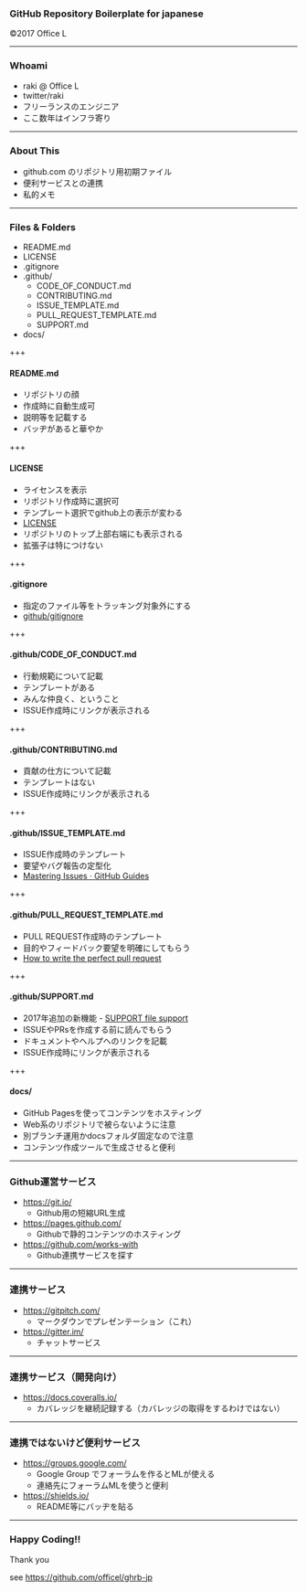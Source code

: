 ### GitHub Repository Boilerplate for japanese

©2017 Office L 

---

### Whoami

* raki @ Office L
* twitter/raki
* フリーランスのエンジニア
* ここ数年はインフラ寄り

---

### About This

* github.com のリポジトリ用初期ファイル
* 便利サービスとの連携
* 私的メモ

---

### Files & Folders

* README.md
* LICENSE
* .gitignore
* .github/
    * CODE_OF_CONDUCT.md
    * CONTRIBUTING.md
    * ISSUE_TEMPLATE.md
    * PULL_REQUEST_TEMPLATE.md
    * SUPPORT.md
* docs/

+++

#### README.md

* リポジトリの顔
* 作成時に自動生成可
* 説明等を記載する
* バッヂがあると華やか

+++

#### LICENSE

* ライセンスを表示
* リポジトリ作成時に選択可
* テンプレート選択でgithub上の表示が変わる
* [LICENSE](https://github.com/officel/ghrb-jp/blob/master/LICENSE)
* リポジトリのトップ上部右端にも表示される
* 拡張子は特につけない

+++

#### .gitignore

* 指定のファイル等をトラッキング対象外にする
* [github/gitignore](https://github.com/github/gitignore)

+++

#### .github/CODE_OF_CONDUCT.md

* 行動規範について記載
* テンプレートがある
* みんな仲良く、ということ
* ISSUE作成時にリンクが表示される

+++

#### .github/CONTRIBUTING.md

* 貢献の仕方について記載
* テンプレートはない
* ISSUE作成時にリンクが表示される

+++

#### .github/ISSUE_TEMPLATE.md

* ISSUE作成時のテンプレート
* 要望やバグ報告の定型化
* [Mastering Issues · GitHub Guides](https://guides.github.com/features/issues/)

+++

#### .github/PULL_REQUEST_TEMPLATE.md

* PULL REQUEST作成時のテンプレート
* 目的やフィードバック要望を明確にしてもらう
* [How to write the perfect pull request](https://github.com/blog/1943-how-to-write-the-perfect-pull-request)

+++

#### .github/SUPPORT.md

* 2017年追加の新機能 - [SUPPORT file support](https://github.com/blog/2400-support-file-support)
* ISSUEやPRsを作成する前に読んでもらう
* ドキュメントやヘルプへのリンクを記載
* ISSUE作成時にリンクが表示される

+++

#### docs/

* GitHub Pagesを使ってコンテンツをホスティング
* Web系のリポジトリで被らないように注意
* 別ブランチ運用かdocsフォルダ固定なので注意
* コンテンツ作成ツールで生成させると便利

---

### Github運営サービス

* https://git.io/
   * Github用の短縮URL生成
* https://pages.github.com/
   * Githubで静的コンテンツのホスティング
* https://github.com/works-with
   * Github連携サービスを探す

---

### 連携サービス

* https://gitpitch.com/
   * マークダウンでプレゼンテーション（これ）
* https://gitter.im/
   * チャットサービス

---

### 連携サービス（開発向け）

* https://docs.coveralls.io/
   * カバレッジを継続記録する（カバレッジの取得をするわけではない）

---

### 連携ではないけど便利サービス

* https://groups.google.com/
   * Google Group でフォーラムを作るとMLが使える
   * 連絡先にフォーラムMLを使うと便利
* https://shields.io/
   * README等にバッヂを貼る

---

### Happy Coding!!

Thank you

see https://github.com/officel/ghrb-jp
